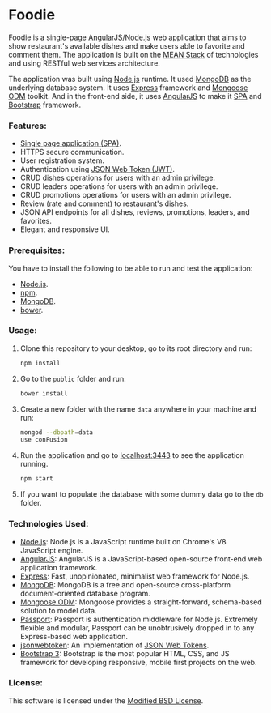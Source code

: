 # Foodie
Foodie is a single-page [AngularJS](https://angularjs.org/)/[Node.js](https://nodejs.org/en/) web application that aims to show restaurant's available dishes and make users able to favorite and comment them. The application is built on the [MEAN Stack](https://en.wikipedia.org/wiki/MEAN_(software_bundle)) of technologies and using RESTful web services architecture.

The application was built using [Node.js](https://nodejs.org/en/) runtime. It used [MongoDB](https://www.mongodb.com/) as the underlying database system. It uses [Express](https://expressjs.com/) framework and [Mongoose ODM](http://mongoosejs.com/) toolkit. And in the front-end side, it uses [AngularJS](https://angularjs.org/) to make it [SPA](https://en.wikipedia.org/wiki/Single-page_application) and [Bootstrap](http://getbootstrap.com/) framework.

### Features:
- [Single page application (SPA)](https://en.wikipedia.org/wiki/Single-page_application).
- HTTPS secure communication.
- User registration system.
- Authentication using [JSON Web Token (JWT)](https://tools.ietf.org/html/rfc7519).
- CRUD dishes operations for users with an admin privilege.
- CRUD leaders operations for users with an admin privilege.
- CRUD promotions operations for users with an admin privilege.
- Review (rate and comment) to restaurant's dishes.
- JSON API endpoints for all dishes, reviews, promotions, leaders, and favorites.
- Elegant and responsive UI.

### Prerequisites:
You have to install the following to be able to run and test the application:
- [Node.js](https://nodejs.org/en/).
- [npm](https://www.npmjs.com/).
- [MongoDB](https://www.mongodb.com/).
- [bower](https://bower.io/).

### Usage:
1. Clone this repository to your desktop, go to its root directory and run:
    ```bash
    npm install
    ```
2. Go to the ```public``` folder and run:
    ```bash
    bower install
    ```
3. Create a new folder with the name ```data``` anywhere in your machine and run:
    ```bash
    mongod --dbpath=data
    use conFusion
    ```
4. Run the application and go to [localhost:3443](http://127.0.0.1:3443/) to see the application running.
    ```bash
    npm start
    ```
5. If you want to populate the database with some dummy data go to the ```db``` folder.

### Technologies Used:
- [Node.js](https://nodejs.org/en/): Node.js is a JavaScript runtime built on Chrome's V8 JavaScript engine.
- [AngularJS](https://angularjs.org/): AngularJS is a JavaScript-based open-source front-end web application framework.
- [Express](https://expressjs.com/): Fast, unopinionated, minimalist web framework for Node.js.
- [MongoDB](https://www.mongodb.com/): MongoDB is a free and open-source cross-platform document-oriented database program.
- [Mongoose ODM](http://mongoosejs.com/): Mongoose provides a straight-forward, schema-based solution to model data.
- [Passport](http://passportjs.org/): Passport is authentication middleware for Node.js. Extremely flexible and modular, Passport can be unobtrusively dropped in to any Express-based web application.
- [jsonwebtoken](https://www.npmjs.com/package/jsonwebtoken): An implementation of [JSON Web Tokens](https://tools.ietf.org/html/rfc7519).
- [Bootstrap 3](http://getbootstrap.com/): Bootstrap is the most popular HTML, CSS, and JS framework for developing responsive, mobile first projects on the web.

### License:
This software is licensed under the [Modified BSD License](https://opensource.org/licenses/BSD-3-Clause).
